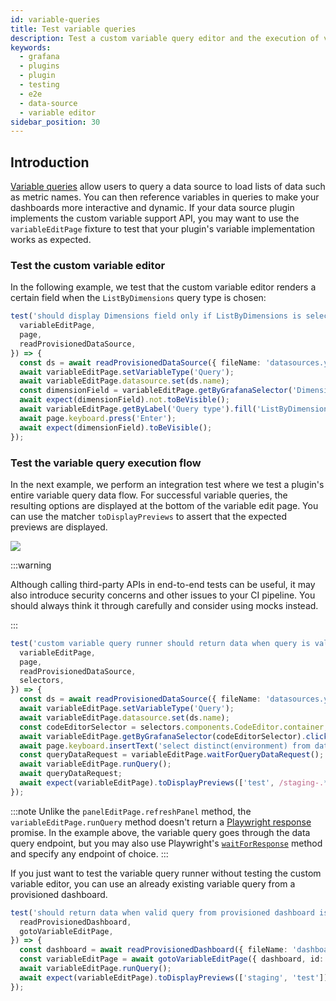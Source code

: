 ```yaml
---
id: variable-queries
title: Test variable queries
description: Test a custom variable query editor and the execution of variable queries.
keywords:
  - grafana
  - plugins
  - plugin
  - testing
  - e2e
  - data-source
  - variable editor
sidebar_position: 30
---
```


## Introduction

[Variable queries](https://grafana.com/docs/grafana/latest/dashboards/variables/add-template-variables/#add-a-query-variable) allow users to query a data source to load lists of data such as metric names. You can then reference variables in queries to make your dashboards more interactive and dynamic. If your data source plugin implements the custom variable support API, you may want to use the `variableEditPage` fixture to test that your plugin's variable implementation works as expected.

### Test the custom variable editor

In the following example, we test that the custom variable editor renders a certain field when the `ListByDimensions` query type is chosen:

```ts title="customVariableEditor.spec.ts"
test('should display Dimensions field only if ListByDimensions is selected', async ({
  variableEditPage,
  page,
  readProvisionedDataSource,
}) => {
  const ds = await readProvisionedDataSource({ fileName: 'datasources.yaml' });
  await variableEditPage.setVariableType('Query');
  await variableEditPage.datasource.set(ds.name);
  const dimensionField = variableEditPage.getByGrafanaSelector('Dimensions');
  await expect(dimensionField).not.toBeVisible();
  await variableEditPage.getByLabel('Query type').fill('ListByDimensions');
  await page.keyboard.press('Enter');
  await expect(dimensionField).toBeVisible();
});
```

### Test the variable query execution flow

In the next example, we perform an integration test where we test a plugin's entire variable query data flow. For successful variable queries, the resulting options are displayed at the bottom of the variable edit page. You can use the matcher `toDisplayPreviews` to assert that the expected previews are displayed.

![](/img/variable-preview.png)

:::warning

Although calling third-party APIs in end-to-end tests can be useful, it may also introduce security concerns and other issues to your CI pipeline. You should always think it through carefully and consider using mocks instead.

:::

```ts title="customVariableEditor.spec.ts"
test('custom variable query runner should return data when query is valid', async ({
  variableEditPage,
  page,
  readProvisionedDataSource,
  selectors,
}) => {
  const ds = await readProvisionedDataSource({ fileName: 'datasources.yaml' });
  await variableEditPage.setVariableType('Query');
  await variableEditPage.datasource.set(ds.name);
  const codeEditorSelector = selectors.components.CodeEditor.container;
  await variableEditPage.getByGrafanaSelector(codeEditorSelector).click();
  await page.keyboard.insertText('select distinct(environment) from dataset');
  const queryDataRequest = variableEditPage.waitForQueryDataRequest();
  await variableEditPage.runQuery();
  await queryDataRequest;
  await expect(variableEditPage).toDisplayPreviews(['test', /staging-.*/]);
});
```

:::note
Unlike the `panelEditPage.refreshPanel` method, the `variableEditPage.runQuery` method doesn't return a [Playwright response](https://playwright.dev/docs/api/class-response) promise. In the example above, the variable query goes through the data query endpoint, but you may also use Playwright's [`waitForResponse`](https://playwright.dev/docs/api/class-page#page-wait-for-response) method and specify any endpoint of choice.
:::

If you just want to test the variable query runner without testing the custom variable editor, you can use an already existing variable query from a provisioned dashboard.

```ts title="customVariableEditor.spec.ts"
test('should return data when valid query from provisioned dashboard is used', async ({
  readProvisionedDashboard,
  gotoVariableEditPage,
}) => {
  const dashboard = await readProvisionedDashboard({ fileName: 'dashboard.json' });
  const variableEditPage = await gotoVariableEditPage({ dashboard, id: '2' });
  await variableEditPage.runQuery();
  await expect(variableEditPage).toDisplayPreviews(['staging', 'test']);
});
```
